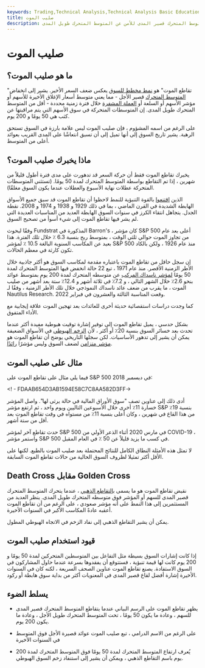 ```yaml
---
keywords: Trading,Technical Analysis,Technical Analysis Basic Education
title: صليب الموت
description: تقاطع الموت هو نمط الرسم البياني الذي يحدث عندما ينخفض المتوسط المتحرك قصير المدى للأمن عن المتوسط المتحرك طويل المدى.
---
```


# صليب الموت
## ما هو صليب الموت؟

"تقاطع الموت" هو [نمط مخطط للسوق](/pattern) يعكس ضعف السعر الأخير. يشير إلى انخفاض [المتوسط المتحرك](/movingaverage) قصير الأجل - مما يعني متوسط أسعار الإغلاق الأخيرة للأسهم أو مؤشر الأسهم أو السلعة أو [العملة المشفرة](/cryptocurrency) خلال فترة زمنية محددة - أقل من المتوسط المتحرك طويل المدى. إن المتوسطات المتحركة في سوق الأسهم التي يتم مراقبتها عن كثب هي 50 يومًا و 200 يوم.

على الرغم من اسمه المشؤوم ، فإن صليب الموت ليس علامة بارزة في السوق تستحق الرهبة. يشير تاريخ السوق إلى أنها تميل إلى أن تسبق انتعاشًا على المدى القريب بعوائد أعلى من المتوسط.

## ماذا يخبرك صليب الموت؟

يخبرك تقاطع الموت فقط أن حركة السعر قد تدهورت على مدى فترة أطول قليلاً من شهرين ، إذا تم التقاطع بواسطة المتوسط المتحرك لمدة 50 يومًا. (تستثني المتوسطات المتحركة عطلات نهاية الأسبوع والعطلات عندما يكون السوق مغلقًا).

الذين [اقتنعوا](/sample_selection_basis) بالقوة التنبؤية للنمط لاحظوا أن تقاطع الموت قد سبق جميع الأسواق الهابطة الشديدة في القرن الماضي ، بما في ذلك 1929 و 1938 و 1974 و 2008. نقطة الجدل. يتجاهل انتقاء الكرز في سنوات السوق الهابطة العديد من المناسبات العديدة التي لم يشر فيها تقاطع الموت إلى شيء أسوأ من تصحيح السوق.

وفقًا لبحوث Fundstrat المذكورة في Barron's ، كان مؤشر S&P 500 أعلى بعد عام من تجاوز الموت حوالي ثلثي الوقت ، بمتوسط ربح بنسبة 6.3 ٪ خلال تلك الفترة. هذا بعيد عن المكاسب السنوية البالغة 10.5 ٪ لمؤشر S&P 500 منذ عام 1926 ، ولكن بالكاد تكون كارثة في معظم الحالات.

إن سجل حافل من تقاطع الموت باعتباره مقدمة لمكاسب السوق هو أكثر جاذبية خلال الأطر الزمنية الأقصر. منذ عام 1971 ، تبع 22 حالة انخفض فيها المتوسط المتحرك لمدة 50 يومًا [لمؤشر ناسداك المركب](/nasdaqcompositeindex) عن متوسطه المتحرك لمدة 200 يوم بمتوسط عوائد بنحو 2.6٪ خلال الشهر التالي ، و 7.2٪ في ثلاثة أشهر و 12.4٪ ستة بعد أشهر من صليب الموت ، ما يقرب من ضعف عائد ناسداك النموذجي خلال تلك الأطر الزمنية ، وفقًا لـ Nautilus Research. وقعت المناسبة الثالثة والعشرون في فبراير 2022.

كما وجدت دراسات استقصائية حديثة أخرى للعائدات بعد تهجين الموت علاقة إيجابية مع الأداء المتفوق.

بشكل حدسي ، يميل تقاطع الموت إلى توفير إشارة توقيت هبوطية مفيدة أكثر عندما تحدث بعد خسائر السوق بنسبة 20٪ أو أكثر ، لأن [الزخم الهبوطي](/marketmomentum) في الأسواق الضعيفة يمكن أن يشير إلى تدهور الأساسيات. لكن سجلها التاريخي يوضح أن تقاطع الموت هو [مؤشر متزامن](/coincidentindicator) لضعف السوق وليس مؤشرًا [رائدًا](/leadingindicator).

## مثال على صليب الموت

فيما يلي مثال على تقاطع الموت على S&P 500 في ديسمبر 2018:

<! - FDAAB654D3AB1594E58C7C8AA582D3FF->

أدى ذلك إلى عناوين تصف "سوق الأوراق المالية في حالة يرثى لها". واصل المؤشر خسارة 11٪ أخرى خلال الأسبوعين التاليين ويوم واحد ، ثم ارتفع مؤشر S&P بنسبة 19٪ من هذا القاع في شهرين ، وكان أعلى بنسبة 11٪ من مستواه في وقت تقاطع الموت بعد أقل من ستة أشهر.

حدث تقاطع آخر لمؤشر S&P 500 في مارس 2020 أثناء الذعر الأولي من COVID-19 ، واستمر مؤشر S&P 500 في كسب ما يزيد قليلاً عن 50 ٪ في العام المقبل.

لا تمثل هذه الأمثلة النطاق الكامل للنتائج المحتملة بعد صليب الموت بالطبع. لكنها على الأقل أكثر تمثيلا لظروف السوق الحالية من حالات تقاطع الموت السابقة.

## Death Cross مقابل Golden Cross

نقيض تقاطع الموت هو ما يسمى [بالتقاطع الذهبي](/goldencross) ، عندما يتحرك المتوسط المتحرك قصير المدى للسهم أو المؤشر فوق متوسطه المتحرك طويل المدى. ينظر العديد من المستثمرين إلى هذا النمط على أنه مؤشر صعودي ، على الرغم من أن تقاطع الموت أعقبه عادةً المكاسب الأكبر في السنوات الأخيرة.

يمكن أن يشير التقاطع الذهبي إلى نفاد الزخم في الاتجاه الهبوطي المطول.

## قيود استخدام صليب الموت

إذا كانت إشارات السوق بسيطة مثل التفاعل بين المتوسطين المتحركين لمدة 50 يومًا و 200 يوم كانت لها قيمة تنبؤية ، فستتوقع أن يفقدوها بسرعة عندما حاول المشاركون في السوق الاستفادة. يصنع تقاطع الموت عناوين الصحف السريعة ، لكنه كان في السنوات الأخيرة إشارة أفضل لقاع قصير المدى في المعنويات أكثر من بداية سوق هابطة أو ركود.

## يسلط الضوء

- يظهر تقاطع الموت على الرسم البياني عندما يتقاطع المتوسط المتحرك قصير المدى للسهم ، وعادة ما يكون 50 يومًا ، تحت المتوسط المتحرك طويل الأجل ، وعادة ما يكون 200 يوم.

- على الرغم من الاسم الدرامي ، تبع صليب الموت عوائد قصيرة الأجل فوق المتوسط في السنوات الأخيرة

- يُعرف ارتفاع المتوسط المتحرك لمدة 50 يومًا فوق المتوسط المتحرك لمدة 200 يوم باسم التقاطع الذهبي ، ويمكن أن يشير إلى استنفاد زخم السوق الهبوطي.

